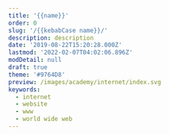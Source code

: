 ```yaml
---
title: '{{name}}'
order: 0
slug: '/{{kebabCase name}}/'
description: description
date: '2019-08-22T15:20:28.000Z'
lastmod: '2022-02-07T04:02:06.896Z'
modDetail: null
draft: true
theme: '#9764D8'
preview: /images/academy/internet/index.svg
keywords:
  - internet
  - website
  - www
  - world wide web
---
```


